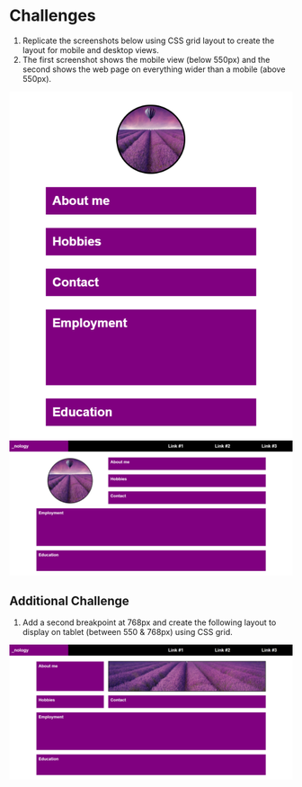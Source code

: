 # Challenges

1. Replicate the screenshots below using CSS grid layout to create the layout for mobile and desktop views.
2. The first screenshot shows the mobile view (below 550px) and the second shows the web page on everything wider than a mobile (above 550px).

![Mobile-view](mobile.png)
![Laptop-view](laptop.png)

## Additional Challenge

1. Add a second breakpoint at 768px and create the following layout to display on tablet (between 550 & 768px) using CSS grid.

![Tablet-view](tablet.png)
